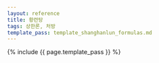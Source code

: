 ```yaml
---
layout: reference
title: 황련탕
tags: 상한론, 처방
template_pass: template_shanghanlun_formulas.md
---
```



{% include {{ page.template_pass }} %}
